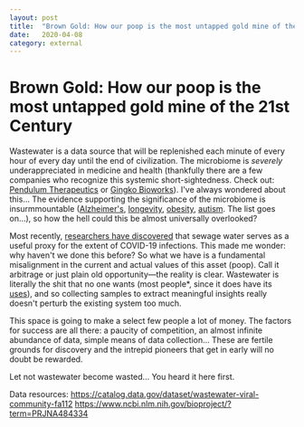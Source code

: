 ```yaml
---
layout: post
title:	"Brown Gold: How our poop is the most untapped gold mine of the 21st Century"
date:	2020-04-08
category: external
---
```


# Brown Gold: How our poop is the most untapped gold mine of the 21st Century
Wastewater is a data source that will be replenished each minute of every hour of every day until the end of civilization. The microbiome is *severely* underappreciated in medicine and health (thankfully there are a few companies who recognize this systemic short-sightedness. Check out: [Pendulum Therapeutics](https://pendulum.co/) or [Gingko Bioworks](https://www.ginkgobioworks.com/)).
I've always wondered about this... The evidence supporting the significance of the microbiome is insurmmountable ([Alzheimer's](https://www.nature.com/articles/s41422-019-0227-7), [longevity](https://www.ncbi.nlm.nih.gov/pmc/articles/PMC6051225/), [obesity](https://www.ncbi.nlm.nih.gov/pmc/articles/PMC5082693/), [autism](https://www.nature.com/articles/d41586-020-00198-y). The list goes on...), so how the hell could this be almost universally overlooked?

Most recently, [researchers have discovered](https://www.nature.com/articles/d41586-020-00973-x) that sewage water serves as a useful proxy for the extent of COVID-19 infections. This made me wonder: why haven't we done this before?
So what we have is a fundamental misalignment in the current and actual values of this asset (poop). Call it arbitrage or just plain old opportunity—the reality is clear.
Wastewater is literally the shit that no one wants (most people*, since it does have its [uses](https://www.usgs.gov/special-topic/water-science-school/science/wastewater-treatment-water-use?qt-science_center_objects=0#)), and so collecting
samples to extract meaningful insights really doesn't perturb the existing system too much.

This space is going to make a select few people a lot of money. The factors for success are all there: a paucity of competition, an almost infinite abundance of data, simple means of data collection... These are fertile grounds for discovery and the 
intrepid pioneers that get in early will no doubt be rewarded.

Let not wastewater become wasted... You heard it here first.

Data resources:
https://catalog.data.gov/dataset/wastewater-viral-community-fa112
https://www.ncbi.nlm.nih.gov/bioproject/?term=PRJNA484334
